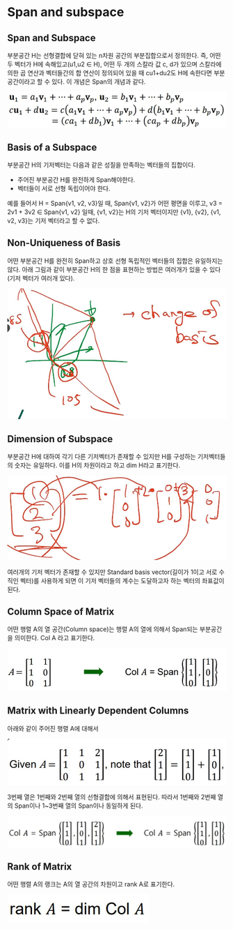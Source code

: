 # Span and subspace

## Span and Subspace

부분공간 H는 선형결합에 닫혀 있는 n차원 공간의 부분집합으로서 정의한다. 즉, 어떤 두 벡터가 H에 속해있고(u1,u2 ∈ H), 어떤 두 개의 스칼라 값 c, d가 있으며 스칼라에 의한 곱 연산과 벡터들간의 합 연산이 정의되어 있을 때 cu1+du2도 H에 속한다면 부분공간이라고 할 수 있다. 이 개념은 Span의 개념과 같다. 

![](./Figure/Span_and_subspace1.JPG)



## Basis of a Subspace

부분공간 H의 기저벡터는 다음과 같은 성질을 만족하는 벡터들의 집합이다. 

- 주어진 부분공간 H를 완전하게 Span해야한다.
- 벡터들이 서로 선형 독립이어야 한다.

예를 들어서 H = Span{v1, v2, v3}일 때, Span{v1, v2}가 어떤 평면을 이루고, v3 = 2v1 + 3v2  ∈ Span{v1, v2} 일때, {v1, v2}는 H의 기저 벡터이지만 {v1}, {v2}, {v1, v2, v3}는 기저 벡터라고 할 수 없다.



## Non-Uniqueness of Basis

어떤 부분공간 H를 완전히 Span하고 상호 선형 독립적인 벡터들의 집합은 유일하지는 않다. 아래 그림과 같이 부분공간 H의 한 점을 표현하는 방법은 여러개가 있을 수 있다(기저 벡터가 여러개 있다).

 ![](./Figure/Span_and_subspace2.JPG)



## Dimension of Subspace

부분공간 H에 대하여 각기 다른 기저벡터가 존재할 수 있지만 H를 구성하는 기저벡터들의 숫자는 유일하다. 이를 H의 차원이라고 하고 dim H라고 표기한다. 

![](./Figure/Span_and_subspace3.JPG)

여러개의 기저 벡터가 존재할 수 있지만 Standard basis vector(길이가 1이고 서로 수직인 벡터)를 사용하게 되면 이 기저 벡터들의 계수는 도달하고자 하는 벡터의 좌표값이 된다. 



## Column Space of Matrix

어떤 행렬 A의 열 공간(Column space)는 행렬 A의 열에 의해서 Span되는 부분공간을 의미한다.  Col A 라고  표기한다. 

![](./Figure/Span_and_subspace4.JPG)



## Matrix with Linearly Dependent Columns

아래와 같이 주어진 행렬 A에 대해서

![](./Figure/Span_and_subspace5.JPG)

3번째 열은 1번째와 2번째 열의 선형결합에 의해서 표현된다. 따라서 1번째와 2번째 열의 Span이나 1~3번째 열의 Span이나 동일하게 된다. 

![](./Figure/Span_and_subspace6.JPG)



## Rank of Matrix

어떤 행렬 A의 랭크는 A의 열 공간의 차원이고 rank A로 표기한다.

![](./Figure/Span_and_subspace7.JPG)
